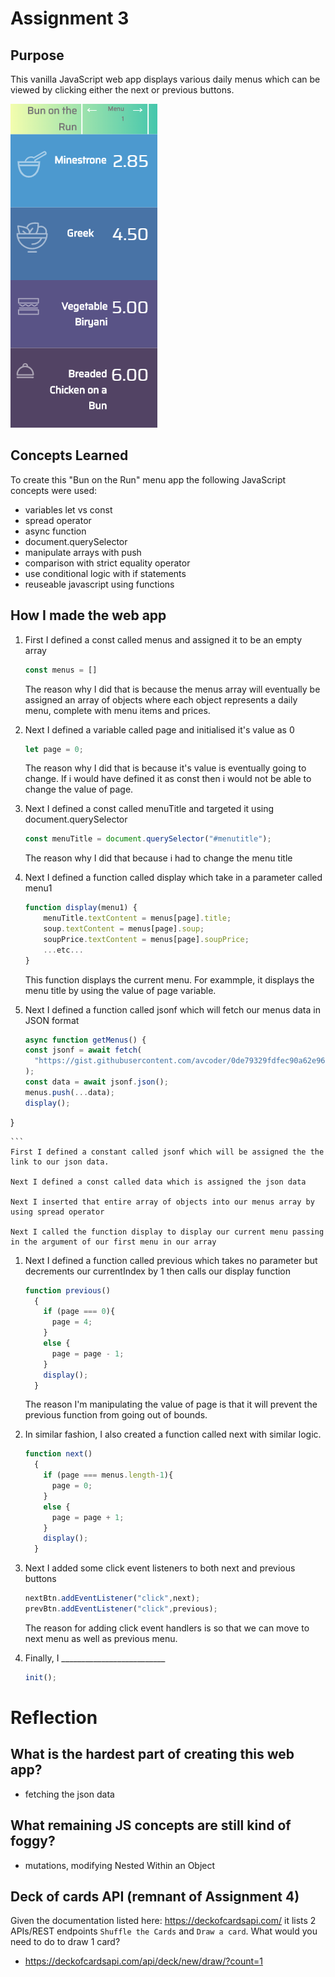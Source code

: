 # Assignment 3

## Purpose

This vanilla JavaScript web app displays various daily menus which can be viewed by clicking either the next or previous buttons.  

![Image of app](photo.jpg)

## Concepts Learned

To create this "Bun on the Run" menu app the following JavaScript concepts were used:
- variables let vs const
- spread operator
- async function
- document.querySelector
- manipulate arrays with push
- comparison with strict equality operator
- use conditional logic with if statements
- reuseable javascript using functions

## How I made the web app

1. First I defined a const called menus and assigned it to be an empty array
    ```js
    const menus = []
    ```
    The reason why I did that is because the menus array will eventually be assigned an array of objects where each object represents a daily menu, complete with menu items and prices.

1. Next I defined a variable called page and initialised it's value as 0
    ```js
    let page = 0;
    ```
    The reason why I did that is because it's value is eventually going to change.
    If i would have defined it as const then i would not be able to change the value of page.
    

1. Next I defined a const called menuTitle and targeted it using document.querySelector
    ```js
    const menuTitle = document.querySelector("#menutitle");
    ```
    The reason why I did that because i had to change the menu title 

1. Next I defined a function called display which take in a parameter called menu1
    ```js
    function display(menu1) {
        menuTitle.textContent = menus[page].title;
        soup.textContent = menus[page].soup;
        soupPrice.textContent = menus[page].soupPrice;
        ...etc...
    }
    ```
    This function displays the current menu.  For exammple, it displays the menu title by using the value of page variable.

1. Next I defined a function called jsonf which will fetch our menus data in JSON format
    ```js
    async function getMenus() {
    const jsonf = await fetch(
      "https://gist.githubusercontent.com/avcoder/0de79329fdfec90a62e968a43865fc04/raw/4de44757059396a0fb66789b8223ae33a1109fa8/menu.json"
    );
    const data = await jsonf.json();
    menus.push(...data);
    display();
  }
  
    ```
    First I defined a constant called jsonf which will be assigned the the link to our json data.
    
    Next I defined a const called data which is assigned the json data

    Next I inserted that entire array of objects into our menus array by using spread operator  

    Next I called the function display to display our current menu passing in the argument of our first menu in our array

1.  Next I defined a function called previous which takes no parameter but decrements our currentIndex by 1 then calls our display function
    ```js
    function previous()
      {
        if (page === 0){
          page = 4;
        }
        else {
          page = page - 1;  
        }
        display();
      }
    ```
    The reason I'm manipulating the value of page is that it will prevent the previous function from going out of bounds.

1.  In similar fashion, I also created a function called next with similar logic.
    ```js
    function next()
      {
        if (page === menus.length-1){
          page = 0;
        }
        else {
          page = page + 1;  
        }
        display();
      }
    ```

1.  Next I added some click event listeners to both next and previous buttons
    ```js
    nextBtn.addEventListener("click",next);
    prevBtn.addEventListener("click",previous);
    ```
    The reason for adding click event handlers is so that we can move to next menu as well as previous menu.

1.  Finally, I __________________________
    ```js
    init();
    ```

# Reflection
## What is the hardest part of creating this web app?
- fetching the json data

## What remaining JS concepts are still kind of foggy?
- mutations, modifying Nested Within an Object

## Deck of cards API (remnant of Assignment 4)
Given the documentation listed here: https://deckofcardsapi.com/ it lists 2 APIs/REST endpoints `Shuffle the Cards` and `Draw a card`.  What would you need to do to draw 1 card?
- https://deckofcardsapi.com/api/deck/new/draw/?count=1

